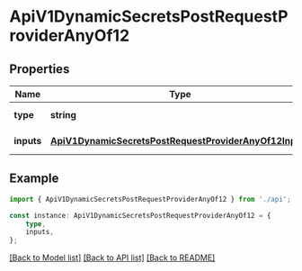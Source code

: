 # ApiV1DynamicSecretsPostRequestProviderAnyOf12


## Properties

Name | Type | Description | Notes
------------ | ------------- | ------------- | -------------
**type** | **string** |  | [default to undefined]
**inputs** | [**ApiV1DynamicSecretsPostRequestProviderAnyOf12Inputs**](ApiV1DynamicSecretsPostRequestProviderAnyOf12Inputs.md) |  | [default to undefined]

## Example

```typescript
import { ApiV1DynamicSecretsPostRequestProviderAnyOf12 } from './api';

const instance: ApiV1DynamicSecretsPostRequestProviderAnyOf12 = {
    type,
    inputs,
};
```

[[Back to Model list]](../README.md#documentation-for-models) [[Back to API list]](../README.md#documentation-for-api-endpoints) [[Back to README]](../README.md)
